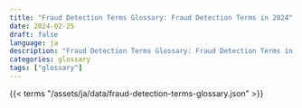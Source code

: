 ```yaml
---
title: "Fraud Detection Terms Glossary: Fraud Detection Terms in 2024"  
date: 2024-02-25
draft: false
language: ja
description: "Fraud Detection Terms Glossary: Fraud Detection Terms in 2024 | Fraud Detection Terms Glossary"
categories: glossary
tags: ["glossary"]
---
```


{{< terms "/assets/ja/data/fraud-detection-terms-glossary.json" >}}